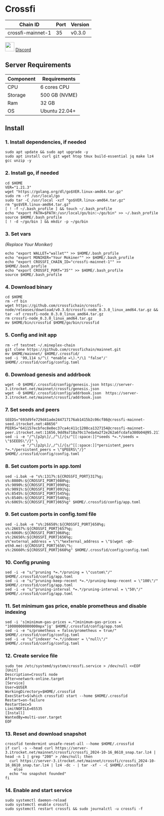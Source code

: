 # Crossfi
|  Chain ID  |  Port  |  Version  |
|------------|--------|-----------|
| crossfi-mainnet-1  |  35   |   v0.3.0   |

<img src="https://github.com/vnbnode/VNBnode-Guides/assets/76662222/7724db8a-a28e-452b-8431-ed5a748ba9bd" width="30"/> <a href="https://discord.gg/crossfi" target="_blank">Discord</a>
## Server Requirements
| Component   |  Requirements  |
|-------------|----------------|
| CPU         | 6 cores CPU  |
| Storage     | 500 GB (NVME)  |
| Ram         | 32 GB          |
| OS          | Ubuntu 22.04+  |
## Install
### 1. Install dependencies, if needed
```
sudo apt update && sudo apt upgrade -y
sudo apt install curl git wget htop tmux build-essential jq make lz4 gcc unzip -y
```
### 2. Install go, if needed
```
cd $HOME
VER="1.21.3"
wget "https://golang.org/dl/go$VER.linux-amd64.tar.gz"
sudo rm -rf /usr/local/go
sudo tar -C /usr/local -xzf "go$VER.linux-amd64.tar.gz"
rm "go$VER.linux-amd64.tar.gz"
[ ! -f ~/.bash_profile ] && touch ~/.bash_profile
echo "export PATH=$PATH:/usr/local/go/bin:~/go/bin" >> ~/.bash_profile
source $HOME/.bash_profile
[ ! -d ~/go/bin ] && mkdir -p ~/go/bin
```
### 3. Set vars 
_(Replace Your Moniker)_
```
echo "export WALLET="wallet"" >> $HOME/.bash_profile
echo "export MONIKER="Your Mokiner"" >> $HOME/.bash_profile
echo "export CROSSFI_CHAIN_ID="crossfi-mainnet-1"" >> $HOME/.bash_profile
echo "export CROSSFI_PORT="35"" >> $HOME/.bash_profile
source $HOME/.bash_profile
```
### 4. Download binary
```
cd $HOME
rm -rf bin
wget https://github.com/crossfichain/crossfi-node/releases/download/v0.3.0/crossfi-node_0.3.0_linux_amd64.tar.gz && tar -xf crossfi-node_0.3.0_linux_amd64.tar.gz
rm crossfi-node_0.3.0_linux_amd64.tar.gz
mv $HOME/bin/crossfid $HOME/go/bin/crossfid
```
### 5. Config and init app
```
rm -rf testnet ~/.mineplex-chain
git clone https://github.com/crossfichain/mainnet.git
mv $HOME/mainnet/ $HOME/.crossfid/
sed -i '99,114 s/^\( *enable =\).*/\1 "false"/' $HOME/.crossfid/config/config.toml
```
### 6. Download genesis and addrbook
```
wget -O $HOME/.crossfid/config/genesis.json https://server-3.itrocket.net/mainnet/crossfi/genesis.json
wget -O $HOME/.crossfid/config/addrbook.json  https://server-3.itrocket.net/mainnet/crossfi/addrbook.json
```
### 7. Set seeds and peers
```
SEEDS="693d9fe729d41ade244717176ab1415b2c06cf86@crossfi-mainnet-seed.itrocket.net:48656"
PEERS="641157ecbfec8e0ec37ca4c411c1208ca1327154@crossfi-mainnet-peer.itrocket.net:11656,9dd9a718a70c17eda4a2f2e262a6fcdafa380b04@95.217.45.201:23656,c482ab7bb52202149477fded22d6741d746d7e45@95.217.204.58:26056,d996012096cfef860bf24543740d58da45e5b194@37.27.183.62:26656,6b90dd8399533bca9066030f6193dca37f1565e1@65.109.234.80:26656,adb475675d97a9ce67bcea8cfdd66f23b92f1162@89.110.91.158:26656,9c8bf508ead86588f41ecc76cc6021c88493c199@57.129.32.223:26656,f27eff68f2f3542a317bad66fdf9f1cc93a80dc1@49.13.76.170:26656,f8cbc62fb487ae825edf79c580206d0e34ee9f51@5.161.229.160:26656,90fd2ad4f2b57bf6fa0c40cd579310f5ceebf0f5@5.78.128.70:26656,f5d2b1a6ab68ac9357366afe424564ab42a9d444@185.107.82.171:26656"
sed -i -e "/^\[p2p\]/,/^\[/{s/^[[:space:]]*seeds *=.*/seeds = \"$SEEDS\"/}" \
       -e "/^\[p2p\]/,/^\[/{s/^[[:space:]]*persistent_peers *=.*/persistent_peers = \"$PEERS\"/}" $HOME/.crossfid/config/config.toml
```
### 8. Set custom ports in app.toml
```
sed -i.bak -e "s%:1317%:${CROSSFI_PORT}317%g;
s%:8080%:${CROSSFI_PORT}080%g;
s%:9090%:${CROSSFI_PORT}090%g;
s%:9091%:${CROSSFI_PORT}091%g;
s%:8545%:${CROSSFI_PORT}545%g;
s%:8546%:${CROSSFI_PORT}546%g;
s%:6065%:${CROSSFI_PORT}065%g" $HOME/.crossfid/config/app.toml
```
### 9. Set custom ports in config.toml file
```
sed -i.bak -e "s%:26658%:${CROSSFI_PORT}658%g;
s%:26657%:${CROSSFI_PORT}657%g;
s%:6060%:${CROSSFI_PORT}060%g;
s%:26656%:${CROSSFI_PORT}656%g;
s%^external_address = \"\"%external_address = \"$(wget -qO- eth0.me):${CROSSFI_PORT}656\"%;
s%:26660%:${CROSSFI_PORT}660%g" $HOME/.crossfid/config/config.toml
```
### 10. Config pruning
```
sed -i -e "s/^pruning *=.*/pruning = \"custom\"/" $HOME/.crossfid/config/app.toml
sed -i -e "s/^pruning-keep-recent *=.*/pruning-keep-recent = \"100\"/" $HOME/.crossfid/config/app.toml
sed -i -e "s/^pruning-interval *=.*/pruning-interval = \"50\"/" $HOME/.crossfid/config/app.toml
```
### 11. Set minimum gas price, enable prometheus and disable indexing
```
sed -i 's|minimum-gas-prices =.*|minimum-gas-prices = "10000000000000mpx"|g' $HOME/.crossfid/config/app.toml
sed -i -e "s/prometheus = false/prometheus = true/" $HOME/.crossfid/config/config.toml
sed -i -e "s/^indexer *=.*/indexer = \"null\"/" $HOME/.crossfid/config/config.toml
```
### 12. Create service file
```
sudo tee /etc/systemd/system/crossfi.service > /dev/null <<EOF
[Unit]
Description=Crossfi node
After=network-online.target
[Service]
User=$USER
WorkingDirectory=$HOME/.crossfid
ExecStart=$(which crossfid) start --home $HOME/.crossfid
Restart=on-failure
RestartSec=5
LimitNOFILE=65535
[Install]
WantedBy=multi-user.target
EOF
```
### 13. Reset and download snapshot
```
crossfid tendermint unsafe-reset-all --home $HOME/.crossfid
if curl -s --head curl https://server-3.itrocket.net/mainnet/crossfi/crossfi_2024-10-16_8610_snap.tar.lz4 | head -n 1 | grep "200" > /dev/null; then
  curl https://server-3.itrocket.net/mainnet/crossfi/crossfi_2024-10-16_8610_snap.tar.lz4 | lz4 -dc - | tar -xf - -C $HOME/.crossfid
    else
  echo "no snapshot founded"
fi
```
### 14. Enable and start service
```
sudo systemctl daemon-reload
sudo systemctl enable crossfi
sudo systemctl restart crossfi && sudo journalctl -u crossfi -f
```
